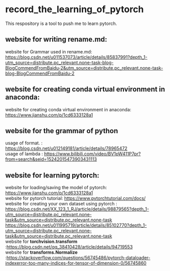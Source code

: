 # record_the_learning_of_pytorch
This respository is a tool to push me to learn pytorch.
## website for writing rename.md:
website for Grammar used in rename.md: https://blog.csdn.net/u011537073/article/details/85837991?depth_1-utm_source=distribute.pc_relevant.none-task-blog-BlogCommendFromBaidu-2&utm_source=distribute.pc_relevant.none-task-blog-BlogCommendFromBaidu-2<br/>
## website for creating conda virtual environment in anaconda:
website for creating conda virtual environment in anaconda: https://www.jianshu.com/p/1cd6333128a1 <br/>
## website for the grammar of python
usage of format. : https://blog.csdn.net/u012149181/article/details/78965472 <br/>
usage of lambda : https://www.bilibili.com/video/BV1pW411P7pr?from=search&seid=15242015473903431113 <br/>
## website for learning pytorch:
website for loading/saving the model of pytorch: https://www.jianshu.com/p/1cd6333128a1<br/> 
website for pytorch tutorial: https://www.pytorchtutorial.com/docs/<br/>
website for creating your own dataset using pytorch : https://blog.csdn.net/XX_123_1_RJ/article/details/98879565?depth_1-utm_source=distribute.pc_relevant.none-task&utm_source=distribute.pc_relevant.none-task <br/>
https://blog.csdn.net/u011995719/article/details/85102770?depth_1-utm_source=distribute.pc_relevant.none-task&utm_source=distribute.pc_relevant.none-task<br/>
website for __torchvision.transform__ :https://blog.csdn.net/qq_38410428/article/details/94719553<br/>
website for __transforms.Normalize__ :https://stackoverflow.com/questions/56745486/pytorch-dataloader-indexerror-too-many-indices-for-tensor-of-dimension-0/56745860 <br/>
